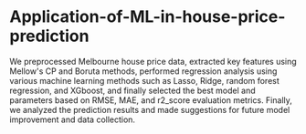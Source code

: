 # Application-of-ML-in-house-price-prediction
We preprocessed Melbourne house price data, extracted key features using Mellow's CP and Boruta methods, performed regression analysis using various machine learning methods such as Lasso, Ridge, random forest regression, and XGboost, and finally selected the best model and parameters based on RMSE, MAE, and r2_score evaluation metrics. Finally, we analyzed the prediction results and made suggestions for future model improvement and data collection. 
